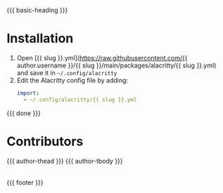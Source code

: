 {{{ basic-heading }}}

# Installation
1. Open [{{ slug }}.yml](https://raw.githubusercontent.com/{{ author.username }}/{{ slug }}/main/packages/alacritty/{{ slug }}.yml) and save it in `~/.config/alacritty`
2. Edit the Alacritty config file by adding:
    ```yml
    import:
      - ~/.config/alacritty/{{ slug }}.yml
    ```

{{{ done }}}

# Contributors
<table>
  <thead>
    <tr>
      {{{ author-thead }}}
    </tr>
  </thead>

  <tbody>
    <tr>
      {{{ author-tbody }}}
    </tr>
  </tbody>
</table>

{{{ footer }}}

